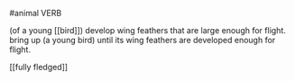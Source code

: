 #animal
VERB

(of a young [[bird]]) develop wing feathers that are large enough for flight.
bring up (a young bird) until its wing feathers are developed enough for flight.


[[fully fledged]]